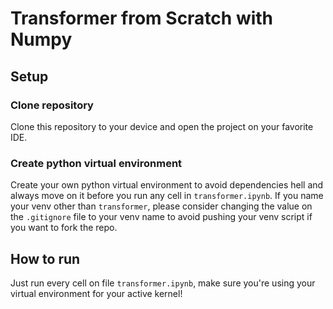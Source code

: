 # Transformer from Scratch with Numpy
## Setup
### Clone repository
Clone this repository to your device and open the project on your favorite IDE.
### Create python virtual environment
Create your own python virtual environment to avoid dependencies hell and always move on it before you run any cell in ```transformer.ipynb```. If you name your venv other than ```transformer```, please consider changing the value on the ```.gitignore``` file to your venv name to avoid pushing your venv script if you want to fork the repo.
## How to run
Just run every cell on file ```transformer.ipynb```, make sure you're using your virtual environment for your active kernel!